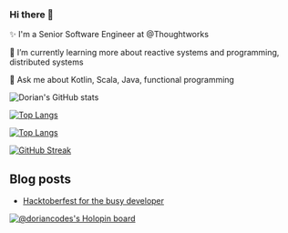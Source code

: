 ### Hi there 👋

✨ I'm a Senior Software Engineer at @Thoughtworks

🌱 I’m currently learning more about reactive systems and programming, distributed systems

💬 Ask me about Kotlin, Scala, Java, functional programming


![Dorian's GitHub stats](https://github-readme-stats.vercel.app/api?username=doriancodes&count_private=true&theme=synthwave&show_icons=true&include_all_commits=true)

[![Top Langs](https://github-readme-stats.vercel.app/api/top-langs/?username=doriancodes&count_private=true&theme=synthwave&show_icons=true&hide=html,css,jupyter,scss)](https://github.com/doriancodes/github-readme-stats)


[![Top Langs](https://github-readme-stats.vercel.app/api/top-langs/?username=doriancodes&count_private=true&theme=synthwave&show_icons=true&hide=html,css,jupyter,scss&layout=compact)](https://github.com/doriancodes/github-readme-stats)

[![GitHub Streak](https://streak-stats.demolab.com?user=doriancodes&theme=synthwave&date_format=M%20j%5B%2C%20Y%5D)](https://git.io/streak-stats)

## Blog posts

- [Hacktoberfest for the busy developer](https://dev.to/doriancodes/hacktoberfest-for-the-busy-developer-35lm)

[![@doriancodes's Holopin board](https://holopin.io/api/user/board?user=doriancodes)](https://holopin.io/@doriancodes)

<!--
**doriancodes/doriancodes** is a ✨ _special_ ✨ repository because its `README.md` (this file) appears on your GitHub profile.

Here are some ideas to get you started:

- 🔭 I’m currently working on ...
- 🌱 I’m currently learning ...
- 👯 I’m looking to collaborate on ...
- 🤔 I’m looking for help with ...
- 💬 Ask me about ...
- 📫 How to reach me: ...
- 😄 Pronouns: ...
- ⚡ Fun fact: ...
-->
